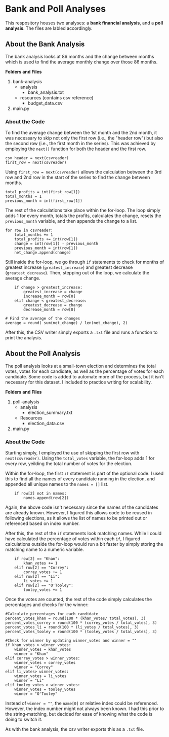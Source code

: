 # Bank and Poll Analyses

This respository houses two analyses: a **bank financial analysis**, and a **poll analysis**. The files are labled accordingly.

## About the Bank Analysis

The bank analysis looks at 86 months and the change between months which is used to find the average monthly change over those 86 months. 

**Folders and Files**
1. bank-analysis 
    + analysis 
        + bank_analysis.txt
    + resources (contains csv reference)
        + budget_data.csv 
2. main.py 

### About the Code
To find the average change between the 1st month and the 2nd month, it was necessary to skip not only the first row (i.e., the "header row") but also the second row (i.e., the first month in the series). This was achieved by employing the `next()` function for both the header and the first row. 

    csv_header = next(csvreader)
    first_row = next(csvreader)

Using `first_row = next(csvreader)` allows the calculation between the 3rd row and 2nd row in the start of the series to find the change between months.

    total_profits = int(first_row[1])
    total_months = 1
    previous_month = int(first_row[1]) 

The rest of the calculations take place within the for-loop. The loop simply adds 1 for every month, totals the profits, calculates the change, resets the `previous_month` variable, and then appends the change to a list. 

    for row in csvreader:
        total_months += 1
        total_profits += int(row[1])
        change = int(row[1]) - previous_month
        previous_month = int(row[1])
        net_change.append(change)

Still inside the for-loop, we go through `if` statements to check for months of greatest increase (`greatest_increase`) and greatest decrease (`greatest_decrease`). Then, stepping out of the loop, we calculate the average change. 

        if change > greatest_increase:
            greatest_increase = change
            increase_month = row[0]
        elif change < greatest_decrease:
            greatest_decrease = change
            decrease_month = row[0]

    # Find the average of the changes
    average = round( sum(net_change) / len(net_change), 2)

After this, the CSV writer simply exports a `.txt` file and runs a function to print the analysis. 

## About the Poll Analysis

The poll analysis looks at a small-town election and determines the total votes, votes for each candidate, as well as the percentage of votes for each candidate. Some code is added to automate more of the process, but it isn't necessary for this dataset. I included to practice writing for scalability. 

**Folders and Files**

1. poll-analysis 
    + analysis 
        + election_summary.txt
    + Resources
        + election_data.csv 
2. main.py 

### About the Code

Starting simply, I employed the use of skipping the first row with `next(csvreader)`. Using the `total_votes` variable, the for-loop adds 1 for every row, yeilding the total number of votes for the election. 

Within the for-loop, the first `if` statement is part of the optional code. I used this to find all the names of every candidate running in the election, and appended all unique names to the `names = []` list. 

        if row[2] not in names:
            names.append(row[2])

Again, the above code isn't necessary since the names of the candidates are already known. However, I figured this allows code to be reused in following elections, as it allows the list of names to be printed out or referenced based on index number. 

After this, the rest of the `if` statements look matching names. While I could have calculated the percentage of votes within each `if`, I figured calculations outside the for-loop would run a bit faster by simply storing the matching name to a numeric variable. 

        if row[2] == "Khan":
            khan_votes += 1
        elif row[2] == "Correy":
            correy_votes += 1
        elif row[2] == "Li":
            li_votes += 1
        elif row[2] == "O'Tooley":
            tooley_votes += 1

Once the votes are counted, the rest of the code simply calculates the percentages and checks for the winner: 

    #Calculate percentages for each candidate
    percent_votes_khan = round(100 * (khan_votes/ total_votes), 3)
    percent_votes_correy = round(100 * (correy_votes / total_votes), 3)
    percent_votes_li = round(100 * (li_votes / total_votes), 3)
    percent_votes_tooley = round(100 * (tooley_votes / total_votes), 3)

    #Check for winner by updating winner_votes and winner = ""
    if khan_votes > winner_votes:
        winner_votes = khan_votes
        winner = "Khan"
    elif correy_votes > winner_votes:
        winner_votes = correy_votes
        winner = "Correy"
    elif li_votes> winner_votes:
        winner_votes = li_votes
        winner = "Li"       
    elif tooley_votes > winner_votes:
        winner_votes = tooley_votes
        winner = "O'Tooley"

Instead of `winner = ""`, the `name[0]` or relative index could be referenced. However, the index number might not always been known. I had this prior to the string-matching, but decided for ease of knowing what the code is doing to switch it.

As with the bank analysis, the csv writer exports this as a `.txt` file. 